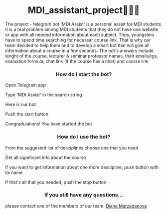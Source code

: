 <h1 align="center"> MDI_assistant_project🦸🏻‍♂️</h1>


The project - telegram bot 'MDI Assist' is a personal assist for MDI students. It is a real problem among MDI students that they do not have one website or app with all needed information about each subject. Thus, youngsters have to spend time searching for necessar course link. That is why our team decided to help them and to develop a smart bot that will give all information about a course in a few seconds. The bot's answers include lenght of the course, lecturer & seminar professor names, their emails/tgs, evaluation formula, chat link (if the course has a chat) and course link

<h3 align="center">How do I start the bot?</h3>

Open Telegram app

Type 'MDI Assist' in the search string

Here is our bot:

Push the start button

Congradulations! You have started the bot

<h3 align="center">How do I use the bot?</h3>

From the suggested list of desciplines choose one that you need

Get all significant info about the course 

If you want to get information about one more descipline, pusn button with its name 

If that's all that you needed, push the stop button


<h3 align="center">If you still have any questions...</h3>
please contact one of the members of our team:
<a href="https://github.com/dianamarz" target="_blank">Diana Marzaganova</a>
